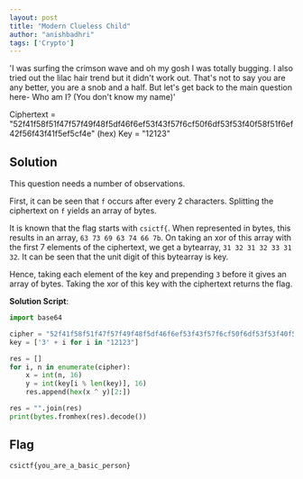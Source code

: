 ```yaml
---
layout: post
title: "Modern Clueless Child"
author: "anishbadhri"
tags: ['Crypto']
---
```


'I was surfing the crimson wave and oh my gosh I was totally bugging. I also tried out the lilac hair trend but it didn't work out. That's not to say you are any better, you are a snob and a half. But let's get back to the main question here- Who am I? (You don't know my name)'

Ciphertext = "52f41f58f51f47f57f49f48f5df46f6ef53f43f57f6cf50f6df53f53f40f58f51f6ef42f56f43f41f5ef5cf4e" 
(hex) Key = "12123"

## Solution

This question needs a number of observations. 

First, it can be seen that `f` occurs after every 2 characters. Splitting the ciphertext on `f` yields an array of bytes.

It is known that the flag starts with `csictf{`. When represented in bytes, this results in an array, `63 73 69 63 74 66 7b`.
On taking an xor of this array with the first 7 elements of the ciphertext, we get a bytearray, `31 32 31 32 33 31 32`. It can be seen that the unit digit of this bytearray is key.

Hence, taking each element of the key and prepending `3` before it gives an array of bytes. Taking the xor of this key with the ciphertext returns the flag.

**Solution Script**:
```python
import base64

cipher = "52f41f58f51f47f57f49f48f5df46f6ef53f43f57f6cf50f6df53f53f40f58f51f6ef42f56f43f41f5ef5cf4e".split('f')
key = ['3' + i for i in "12123"]

res = []
for i, n in enumerate(cipher):
	x = int(n, 16)
	y = int(key[i % len(key)], 16)
	res.append(hex(x ^ y)[2:])

res = "".join(res)
print(bytes.fromhex(res).decode())
```
## Flag

```
csictf{you_are_a_basic_person}
```